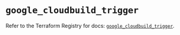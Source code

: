 # `google_cloudbuild_trigger`

Refer to the Terraform Registry for docs: [`google_cloudbuild_trigger`](https://registry.terraform.io/providers/hashicorp/google/5.22.0/docs/resources/cloudbuild_trigger).

